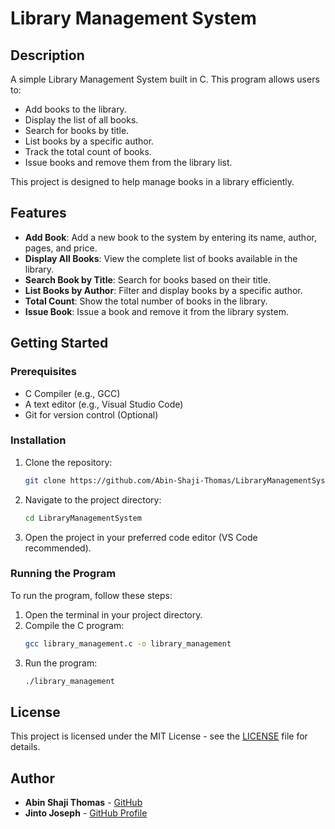 
# Library Management System

## Description
A simple Library Management System built in C. This program allows users to:
- Add books to the library.
- Display the list of all books.
- Search for books by title.
- List books by a specific author.
- Track the total count of books.
- Issue books and remove them from the library list.

This project is designed to help manage books in a library efficiently.

## Features
- **Add Book**: Add a new book to the system by entering its name, author, pages, and price.
- **Display All Books**: View the complete list of books available in the library.
- **Search Book by Title**: Search for books based on their title.
- **List Books by Author**: Filter and display books by a specific author.
- **Total Count**: Show the total number of books in the library.
- **Issue Book**: Issue a book and remove it from the library system.

## Getting Started

### Prerequisites
- C Compiler (e.g., GCC)
- A text editor (e.g., Visual Studio Code)
- Git for version control (Optional)

### Installation

1. Clone the repository:
   ```bash
   git clone https://github.com/Abin-Shaji-Thomas/LibraryManagementSystem.git
   ```

2. Navigate to the project directory:
   ```bash
   cd LibraryManagementSystem
   ```

3. Open the project in your preferred code editor (VS Code recommended).

### Running the Program

To run the program, follow these steps:

1. Open the terminal in your project directory.
2. Compile the C program:
   ```bash
   gcc library_management.c -o library_management
   ```
3. Run the program:
   ```bash
   ./library_management
   ```

## License

This project is licensed under the MIT License - see the [LICENSE](LICENSE) file for details.

## Author

- **Abin Shaji Thomas** - [GitHub](https://github.com/Abin-Shaji-Thomas)
-  **Jinto Joseph** - [GitHub Profile](https://github.com/jinto-joseph)
